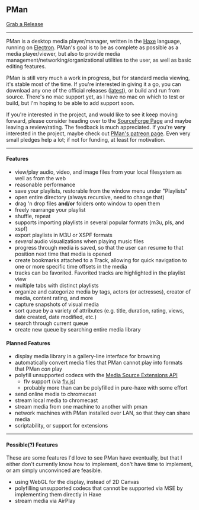 
## PMan 
[Grab a Release](https://github.com/DavisDevelopment/pman/releases/latest)

---

PMan is a desktop media player/manager, written in the [Haxe](http://haxe.org) language, running on [Electron](http://electron.atom.io).
PMan's goal is to be as complete as possible as a media player/viewer, but also to provide media management/networking/organizational utilities to the user,
as well as basic editing features.


PMan is still very much a work in progress, but for standard media viewing, it's stable most of the time. If you're interested in giving it a go,
you can download any one of the official releases ([latest](https://github.com/DavisDevelopment/pman/releases/latest)),
or build and run from source. There's no mac support yet, as I have no mac on which to test or build, but I'm hoping to be able to add support soon.

 If you're interested in the project, and would like to see it keep moving forward, please consider heading over to the [SourceForge Page](https://sourceforge.net/projects/pman-player/)
and maybe leaving a review/rating. The feedback is much appreciated. If you're **very** interested in the project, maybe check out [PMan's patreon page](http://www.patreon.com/pman).
Even very small pledges help a lot; if not for funding, at least for motivation. 

---

#### Features

- view/play audio, video, and image files from your local filesystem as well as from the web
- reasonable performance
- save your playlists, restorable from the window menu under "Playlists"
- open entire directory (always recursive, need to change that)
- drag 'n drop files **and/or** folders onto window to open them
- freely rearrange your playlist
- shuffle, repeat
- supports importing playlists in several popular formats (m3u, pls, and xspf)
- export playlists in M3U or XSPF formats
- *several* audio visualizations when playing music files
- progress through media is saved, so that the user can resume to that position next time that media is opened
- create bookmarks attached to a Track, allowing for quick navigation to one or more specific time offsets in the media
- tracks can be favorited. Favorited tracks are highlighted in the playlist view
- multiple tabs with distinct playlists
- organize and categorize media by tags, actors (or actresses), creator of media, content rating, and more
- capture snapshots of visual media
- sort queue by a variety of attributes (e.g. title, duration, rating, views, date created, date modified, etc.)
- search through current queue
- create new queue by searching entire media library
<!--- stream local media to chromecast (still **very** buggy)-->

#### Planned Features

- display media library in a gallery-line interface for browsing
- automatically convert media files that PMan cannot play into formats that PMan *can* play
- polyfill unsupported codecs with the [Media Source Extensions API](https://developer.mozilla.org/en-US/docs/Web/API/Media_Source_Extensions_API)
  - flv support (via [flv.js](https://www.npmjs.com/package/ksc-flv))
  - probably more than can be polyfilled in pure-haxe with some effort
- send online media to chromecast
- stream local media to chromecast
- stream media from one machine to another with pman
- network machines with PMan installed over LAN, so that they can share media
- scriptability, or support for extensions

---

#### Possible(?) Features

These are some features I'd love to see PMan have eventually, but that I either don't currently
know how to implement, don't have time to implement, or am simply unconvinced are feasible.

- using WebGL for the display, instead of 2D Canvas
- polyfilling unsupported codecs that cannot be supported via MSE by implementing them directly in Haxe
- stream media via AirPlay

